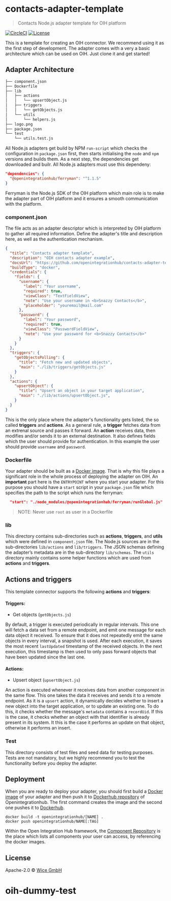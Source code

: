 # contacts-adapter-template
> Contacts Node.js adapter template for OIH platform

[![CircleCI](https://circleci.com/gh/openintegrationhub/contacts-adapter-template.svg?style=svg)](https://circleci.com/gh/openintegrationhub/contacts-adapter-template)
[![License](https://img.shields.io/badge/License-Apache%202.0-yellow.svg)](LICENSE)

This is a template for creating an OIH connector. We recommend using it as the first step of development. The adapter comes with a very a basic architecture which can be used on OIH. Just clone it and get started!

## Adapter Architecture

``` bash
├── component.json
├── Dockerfile
├── lib
│   ├── actions
│   │   └── upsertObject.js
│   ├── triggers
│   │   └── getObjects.js
│   └── utils
│       └── helpers.js
├── logo.png
├── package.json
└── test
    └── utils.test.js
```

All Node.js adapters get build by NPM `run-script` which checks the configuration in `package.json` first, then starts initialising the `node` and `npm` versions and builds them. As a next step, the dependencies get downloaded and builr. All Node.js adapters must use this dependeny:

```json
"dependencies": {
  "@openintegrationhub/ferryman": "^1.1.5"
}
```

Ferryman is the Node.js SDK of the OIH platform which main role is to make the adapter part of OIH platform and it ensures a smooth communication with the platform.

### component.json

The file acts as an adapter descriptor which is interpreted by OIH platform to gather all required information. Define the adapter's title and description here, as well as the authentication mechanism.

```json
{
  "title": "Contacts adapter template",
  "description": "OIH contacts adapter example",
  "docsUrl": "https://github.com/openintegrationhub/contacts-adapter-template",
  "buildType": "docker",
  "credentials": {
    "fields": {
      "username": {
        "label": "Your username",
        "required": true,
        "viewClass": "TextFieldView",
        "note": "Use your username in <b>Snazzy Contacts</b>",
        "placeholder": "youremail@mail.com"
      },
      "password": {
        "label": "Your password",
        "required": true,
        "viewClass": "PasswordFieldView",
        "note": "Use your password for <b>Snazzy Contacts</b>"
      }
    }
  },
  "triggers": {
    "getObjectsPolling": {
      "title": "Fetch new and updated objects",
      "main": "./lib/triggers/getObjects.js"
    }
  },
  "actions": {
    "upsertObject": {
      "title": "Upsert an object in your target application",
      "main": "./lib/actions/upsertObject.js",
    }
  }
}
```

This is the only place where the adapter's functionality gets listed, the so called **triggers** and **actions**. As a general rule, a **trigger** fetches data from an extrenal source and passes it forward. An **action** receives data, then modifies and/or sends it to an external destination. It also defines fields which the user should provide for authentication. In this example the user should provide `username` and `password`.

### Dockerfile

Your adapter should be built as a [Docker image](https://docs.docker.com/v17.09/engine/userguide/storagedriver/imagesandcontainers/). That is why this file plays a significant role in the whole process of deploying the adapter on OIH. An **important** part here is the `ENTRYPOINT` where you start your adapter. For this purpose you should have a `start` script in your `package.json` file which specifies the path to the script which runs the ferryman:

```json
  "start": "./node_modules/@openintegrationhub/ferryman/runGlobal.js"
```

> NOTE: Never use `root` as user in a Dockerfile

### lib

This directory contains sub-directories such as **actions**, **triggers**, and **utils** which were defined in `component.json` file.
The Node.js sources are in the sub-directories `lib/actions` and `lib/triggers`. The JSON schemas defining the adapter’s metadata are in the sub-directory `lib/schemas`. The `utils` directory mainly contains some helper functions which are used from **actions** and **triggers**.

## Actions and triggers
This template connector supports the following **actions** and **triggers**:

#### Triggers:
  - Get objects (```getObjects.js```)

  By default, a trigger is executed periodically in regular intervals. This one will fetch a data set from a remote endpoint, and emit one message for each data object it received. To ensure that it does not repeatedly emit the same objects in every interval, a snapshot is used. After each execution, it saves the most recent `lastUpdated` timestamp of the received objects. In the next execution, this timestamp is then used to only pass forward objects that have been updated since the last one.

#### Actions:
  - Upsert object (```upsertObject.js```)
  
  An action is executed whenever it receives data from another component in the same flow. This one takes the data it receives and sends it to a remote endpoint. As it is a `upsert` action, it dynamically decides whether to insert a new object into the target application, or to update an existing one. To do this, it checks whether the message's `metadata` contains a `recordUid`. If this is the case, it checks whether an object with that identifier is already present in its system. It this is the case it performs an update on that object, otherwise it performs an insert.


### Test

This directory consists of test files and seed data for testing purposes. Tests are not mandatory, but we highly recommend you to test the functionality before you deploy the adapter.


## Deployment

When you are ready to deploy your adapter, you should first build a [Docker image](https://docs.docker.com/v17.09/engine/userguide/storagedriver/imagesandcontainers/) of your adapter and then push it to [Dockerhub repository](https://hub.docker.com/u/openintegrationhub) of Openintegrationhub.
The first command creates the image and the second one pushes it to [Dockerhub](https://hub.docker.com/u/openintegrationhub).

```Dockefile
docker build -t openintegrationhub/[NAME] .
docker push openintegrationhub/NAME[:TAG]
```

Within the Open Integration Hub framework, the [Component Repository](https://openintegrationhub.github.io/docs/Services/ComponentRepository.html) is the place which lists all components your user can access, by referencing the docker images.


## License

Apache-2.0 © [Wice GmbH](https://wice.de/)
# oih-dummy-test
